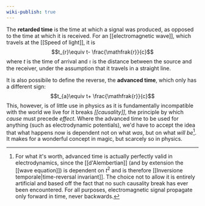 ```yaml
---
wiki-publish: true
---
```

The **retarded time** is the time at which a signal was produced, as opposed to the time at which it is received. For an [[electromagnetic wave]], which travels at the [[Speed of light]], it is
$$t_{r}\equiv t- \frac{\mathfrak{r}}{c}$$
where $t$ is the time of arrival and $\mathfrak{r}$ is the distance between the source and the receiver, under the assumption that it travels in a straight line.

It is also possibile to define the reverse, the **advanced time**, which only has a different sign:
$$t_{a}\equiv t+ \frac{\mathfrak{r}}{c}$$
This, however, is of little use in physics as it is fundamentally incompatible with the world we live for it breaks *[[causality]]*, the principle by which *cause* must precede *effect*. Where the advanced time to be used for anything (such as electrodynamic potentials), we'd have to accept the idea that what happens now is dependent not on what *was*, but on what *will be*[^1]. It makes for a wonderful concept in magic, but scarcely so in physics.

[^1]: For what it's worth, advanced time is actually perfectly valid in electrodynamics, since the [[d'Alembertian]] (and by extension the [[wave equation]]) is dependent on $t^{2}$ and is therefore [[Inversione temporale|time-reversal invariant]]. The choice not to allow it is entirely artificial and based off the fact that no such causality break has ever been encountered. For all purposes, electromagnetic signal propagate only forward in time, never backwards.
